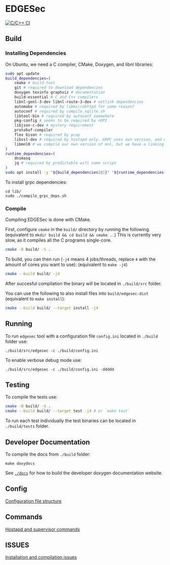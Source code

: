 # EDGESec
[![C/C++ CI](https://github.com/nqminds/EDGESec/workflows/C/C++%20CI/badge.svg?branch=main)](https://github.com/nqminds/EDGESec/actions?query=workflow%3A%22Github+Pages%22)

## Build

### Installing Dependencies

On Ubuntu, we need a C compiler, CMake, Doxygen, and libnl libraries:

```bash
sudo apt update
build_dependencies=(
    cmake # build-tool
    git # required to download dependencies
    doxygen texinfo graphviz # documentation
    build-essential # C and C++ compilers
    libnl-genl-3-dev libnl-route-3-dev # netlink dependencies
    automake # required by libmicrohttpd for some reason?
    autoconf # required by compile_sqlite.sh
    libtool-bin # required by autoconf somewhere
    pkg-config # seems to be required by nDPI
    libjson-c-dev # mystery requirement
    protobuf-compiler
    flex bison # required by pcap
    libssl-dev # required by hostapd only. GRPC uses own version, and we compile OpenSSL 3 for EDGESec
    libmnl0 # we compile our own version of mnl, but we have a linking issue, so temporarily install a system version
)
runtime_dependencies=(
    dnsmasq
    jq # required by predictable wifi name script
)
sudo apt install -y "${build_dependencies[@]}" "${runtime_dependencies[@]}
```

To install grpc dependencies:
```console
cd lib/
sudo ./compile_grpc_deps.sh
```

### Compile

Compiling EDGESec is done with CMake.

First, configure `cmake` in the `build/` directory by running the following.
(equivalent to `mkdir build && cd build && cmake ..`)
This is currently very slow, as it compiles all the C programs single-core.

```bash
cmake -B build/ -S .
```

To build, you can then run (`-j4` means 4 jobs/threads, replace `4` with the amount of cores you want to use):
(equivalent to `make -j4`)

```bash
cmake --build build/ -j4
```

After succesful compilation the binary will be located in ```./build/src``` folder.

You can use the following to also install files into `build/edgesec-dist` (equivalent to `make install`):

```bash
cmake --build build/ --target install -j4
```

## Running

To run ```edgesec``` tool with a configuration file ```config.ini``` located in ```./build``` folder use:

```console
./build/src/edgesec -c ./build/config.ini
```

To enable verbose debug mode use:
```console
./build/src/edgesec -c ./build/config.ini -ddddd
```

## Testing

To compile the tests use:

```bash
cmake -B build/ -S .
cmake --build build/ --target test -j4 # or `make test`
```

To run each test individually the test binaries can be located in ```./build/tests``` folder.

## Developer Documentation

To compile the docs from ```./build``` folder:
```console
make doxydocs
```

See [`./docs`](./docs) for how to build the developer doxygen documentation website.

## Config
[Configuration file structure](./docs/CONFIG.md)

## Commands
[Hostapd and supervisor commands](./docs/COMMANDS.md)

## ISSUES
[Installation and compilation issues](./docs/ISSUES.md)
